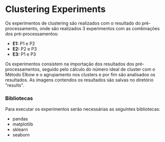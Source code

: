 # Clustering Experiments

Os experimentos de clustering são realizados com o resultado do pré-processamento, onde são realizados 3 experimentos com as combinações dos pré-processamentos:

- **E1:** P1 e P2
- **E2:** P2 e P3
- **E3:** P1 e P3

Os experimentos consistem na importação dos resultados dos pré-processamentos, seguido pelo cálculo do número ideal de cluster com o Método Elbow e o agrupamento nos clusters e por fim são analisados os resultados. As imagens contendos os resultados são salvas no diretório "results".

### Bibliotecas
Para executar os experimentos serão necessárias as seguintes bibliotecas:
- pandas
- matplotlib
- sklearn
- seaborn